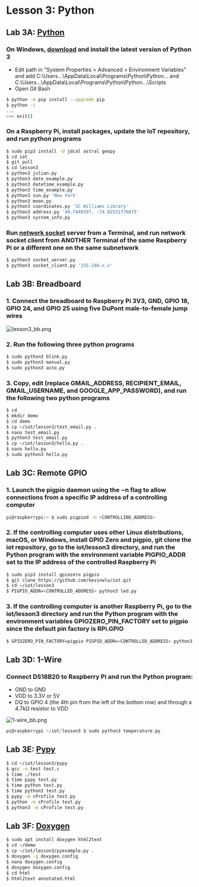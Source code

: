 # Lesson 3: Python

## Lab 3A: [Python](https://en.wikipedia.org/wiki/Python_(programming_language))

### On Windows, [download](https://www.python.org/downloads/windows/) and install the latest version of Python 3
* Edit path in "System Properties > Advanced > Environment Variables" and add C:\Users\...\AppData\Local\Programs\Python\Python... and C:\Users\...\AppData\Local\Programs\Python\Python...\Scripts
* Open Git Bash
```sh
$ python -m pip install --upgrade pip
$ python -i
...
>>> exit()
```

### On a Raspberry Pi, install packages, update the IoT repository, and run python programs
```sh
$ sudo pip3 install -U jdcal astral geopy
$ cd iot
$ git pull
$ cd lesson3
$ python3 julian.py
$ python3 date_example.py
$ python3 datetime_example.py
$ python3 time_example.py
$ python3 sun.py 'New York'
$ python3 moon.py
$ python3 coordinates.py 'SC Williams Library'
$ python3 address.py '40.7448397, -74.02531776875'
$ python3 system_info.py
```
### Run [network socket](https://en.wikipedia.org/wiki/Network_socket) server from a Terminal, and run network socket client from ANOTHER Terminal of the same Raspberry Pi or a different one on the same subnetwork
```sh
$ python3 socket_server.py
$ python3 socket_client.py '155.246.x.x'
```
## Lab 3B: Breadboard

### 1. Connect the breadboard to Raspberry Pi 3V3, GND, GPIO 18, GPIO 24, and GPIO 25 using five DuPont male-to-female jump wires

![lesson3_bb.png](https://github.com/kevinwlu/iot/blob/master/lesson3/lesson3_bb.png)

### 2. Run the following three python programs
```sh
$ sudo python3 blink.py
$ sudo python3 manual.py
$ sudo python3 auto.py
```
### 3. Copy, edit (replace GMAIL_ADDRESS, RECIPIENT_EMAIL, GMAIL_USERNAME, and GOOGLE_APP_PASSWORD), and run the following two python programs
```sh
$ cd
$ mkdir demo
$ cd demo
$ cp ~/iot/lesson3/test_email.py .
$ nano test_email.py
$ python3 test_email.py
$ cp ~/iot/lesson3/hello.py .
$ nano hello.py
$ sudo python3 hello.py
```
## Lab 3C: Remote GPIO

### 1. Launch the pigpio daemon using the −n flag to allow connections from a specific IP address of a controlling computer
```sh
pi@raspberrypi:~ $ sudo pigpiod -n <CONTROLLING_ADDRESS>
```
### 2. If the controlling computer uses other Linux distributions, macOS, or Windows, install GPIO Zero and pigpio, git clone the iot repository, go to the iot/lesson3 directory, and run the Python program with the environment variable PIGPIO_ADDR set to the IP address of the controlled Raspberry Pi
```sh
$ sudo pip3 install gpiozero pigpio
$ git clone https://github.com/kevinwlu/iot.git
$ cd ~/iot/lesson3
$ PIGPIO_ADDR=<CONTROLLED_ADDRESS> python3 led.py
```
### 3. If the controlling computer is another Raspberry Pi, go to the iot/lesson3 directory and run the Python program with the environment variables GPIOZERO_PIN_FACTORY set to pigpio since the default pin factory is RPi.GPIO
```sh
$ GPIOZERO_PIN_FACTORY=pigpio PIGPIO_ADDR=<CONTROLLED_ADDRESS> python3 led.py
```
## Lab 3D: 1-Wire

### Connect DS18B20 to Raspberry Pi and run the Python program:

* GND to GND
* VDD to 3.3V or 5V
* DQ to GPIO 4 (the 4th pin from the left of the bottom row) and through a 4.7kΩ resistor to VDD

![1-wire_bb.png](https://github.com/kevinwlu/iot/blob/master/lesson3/1-wire_bb.png)

```h
pi@raspberrypi ~/iot/lesson3 $ sudo python3 temperature.py
```

## Lab 3E: [Pypy](https://en.wikipedia.org/wiki/PyPy)
```sh
$ cd ~/iot/lesson3/pypy
$ gcc -o test test.c
$ time ./test
$ time pypy test.py
$ time python test.py
$ time python3 test.py
$ pypy -m cProfile test.py
$ python -m cProfile test.py
$ python3 -m cProfile test.py
```
## Lab 3F: [Doxygen](https://en.wikipedia.org/wiki/Doxygen)
```sh
$ sudo apt install doxygen html2text
$ cd ~/demo
$ cp ~/iot/lesson3/pyexample.py .
$ doxygen -g doxygen.config
$ nano doxygen.config
$ doxygen doxygen.config
$ cd html
$ html2text annotated.html
```
